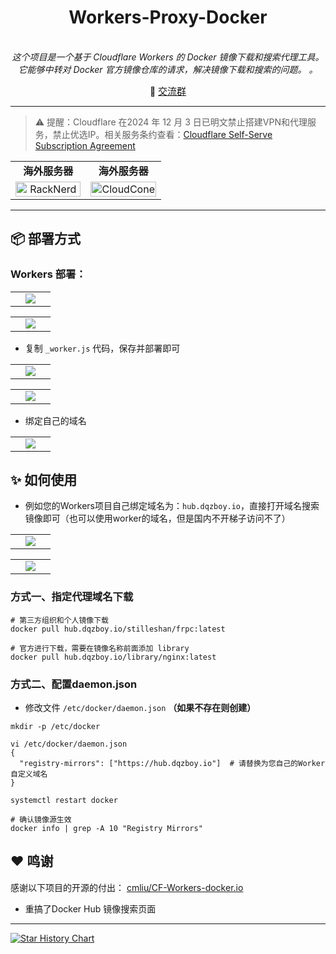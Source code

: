 <div align="center">
 <h1>Workers-Proxy-Docker</h1>
</div>

<div style="text-align: center">
  <p align="center">
      <br>
      <i>这个项目是一个基于 Cloudflare Workers 的 Docker 镜像下载和搜索代理工具。它能够中转对 Docker 官方镜像仓库的请求，解决镜像下载和搜索的问题。
。</i>
  </p>
</div>

<div align="center">
📢 <a href="https://t.me/+ghs_XDp1vwxkMGU9" style="font-size: 15px;">交流群</a>
</div>

---

> ⚠️ 提醒：Cloudflare 在2024 年 12 月 3 日已明文禁止搭建VPN和代理服务，禁止优选IP。相关服务条约查看：[Cloudflare Self-Serve Subscription Agreement](https://www.cloudflare.com/zh-cn/terms/)

<table style="width: 100%; table-layout: fixed;">
    <tr>
      <td width="50%" align="center"><b>海外服务器</b></td>
      <td width="50%" align="center"><b>海外服务器</b></td>
    </tr>
    <tr>
        <td width="50%" align="center">
            <a href="https://dqzboy.github.io/proxyui/racknerd" target="_blank">
                <img src="https://cdn.jsdelivr.net/gh/dqzboy/Images/dqzboy-proxy/1.png?raw=true" 
                     alt="RackNerd" 
                     style="width: 100%; height: auto; max-width: 400px; object-fit: contain;">
            </a>
        </td>
        <td width="50%" align="center">
            <a href="https://dqzboy.github.io/proxyui/CloudCone" target="_blank">
                <img src="https://cdn.jsdelivr.net/gh/dqzboy/Images/dqzboy-proxy/2.png?raw=true" 
                     alt="CloudCone" 
                     style="width: 100%; height: auto; max-width: 400px; object-fit: contain;">
            </a>
        </td>
    </tr>
</table>

---

## 📦 部署方式
### Workers 部署：
<table>
    <tr>
        <td width="50%" align="center"><img src="https://github.com/user-attachments/assets/4796e71e-61e6-4759-9099-355914fdb71f?raw=true"></td>
    </tr>
</table>

<table>
    <tr>
        <td width="50%" align="center"><img src="https://github.com/user-attachments/assets/8357eb97-1613-40bb-8ae5-06928eb0ec6f?raw=true"></td>
    </tr>
</table>


- 复制 `_worker.js` 代码，保存并部署即可

<table>
    <tr>
        <td width="50%" align="center"><img src="https://github.com/user-attachments/assets/5d4e9cc7-a260-41ab-bd2b-c72954aacb50?raw=true"></td>
    </tr>
</table>

<table>
    <tr>
        <td width="50%" align="center"><img src="https://github.com/user-attachments/assets/2d044b69-db29-4862-b888-f8f9f47e8869?raw=true"></td>
    </tr>
</table>


- 绑定自己的域名

<table>
    <tr>
        <td width="50%" align="center"><img src="https://github.com/user-attachments/assets/8b21f446-3abd-48cf-a6a0-ceb500820bba?raw=true"></td>
    </tr>
</table>

## ✨ 如何使用
- 例如您的Workers项目自己绑定域名为：`hub.dqzboy.io`，直接打开域名搜索镜像即可（也可以使用worker的域名，但是国内不开梯子访问不了）

<table>
    <tr>
        <td width="50%" align="center"><img src="https://github.com/user-attachments/assets/edbb4531-29d6-4165-9f0e-1bb4f489d744?raw=true"></td>
    </tr>
</table>

<table>
    <tr>
        <td width="50%" align="center"><img src="https://github.com/user-attachments/assets/81b488d4-2c71-472e-9773-b97a8e22e568?raw=true"></td>
    </tr>
</table>


### 方式一、指定代理域名下载
```
# 第三方组织和个人镜像下载
docker pull hub.dqzboy.io/stilleshan/frpc:latest

# 官方进行下载，需要在镜像名称前面添加 library
docker pull hub.dqzboy.io/library/nginx:latest
```

### 方式二、配置daemon.json
- 修改文件 `/etc/docker/daemon.json` **（如果不存在则创建）**

```
mkdir -p /etc/docker

vi /etc/docker/daemon.json
{
  "registry-mirrors": ["https://hub.dqzboy.io"]  # 请替换为您自己的Worker自定义域名
}

systemctl restart docker

# 确认镜像源生效
docker info | grep -A 10 "Registry Mirrors"
```

## ❤ 鸣谢
感谢以下项目的开源的付出：
[cmliu/CF-Workers-docker.io](https://github.com/cmliu/CF-Workers-docker.io/) 

- 重搞了Docker Hub 镜像搜索页面

---

[![Star History Chart](https://api.star-history.com/svg?repos=dqzboy/Workers-Proxy-Docker&type=Date)](https://star-history.com/#dqzboy/Workers-Proxy-Docker&Date)
